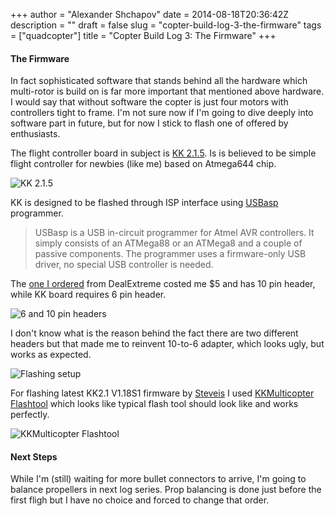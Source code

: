 +++
author = "Alexander Shchapov"
date = 2014-08-18T20:36:42Z
description = ""
draft = false
slug = "copter-build-log-3-the-firmware"
tags = ["quadcopter"]
title = "Copter Build Log 3: The Firmware"
+++

#### The Firmware

In fact sophisticated software that stands behind all the hardware which multi-rotor is build on is far more important that mentioned above hardware. I would say that without software the copter is just four motors with controllers tight to frame. I'm not sure now if I'm going to dive deeply into software part in future, but for now I stick to flash one of offered by enthusiasts.

The flight controller board in subject is [KK 2.1.5](http://www.hobbyking.com/hobbyking/store/__54299__hobbyking_kk2_1_5_multi_rotor_lcd_flight_control_board_with_6050mpu_and_atmel_644pa.html). Is is believed to be simple flight controller for newbies (like me) based on Atmega644 chip.

![KK 2.1.5](/img/2014/Aug/kk_board-1.jpg)

KK is designed to be flashed through ISP interface using [USBasp](http://www.fischl.de/usbasp/) programmer.

> USBasp is a USB in-circuit programmer for Atmel AVR controllers. It simply consists of an ATMega88 or an ATMega8 and a couple of passive components. The programmer uses a firmware-only USB driver, no special USB controller is needed.

The [one I ordered](http://www.dx.com/p/51-avr-programmer-isp-download-usb-asp-downloader-148855#.U_JhibySwng) from DealExtreme costed me $5 and has 10 pin header, while KK board requires 6 pin header.

![6 and 10 pin headers](/img/2014/Aug/00_sch.png)

I don't know what is the reason behind the fact there are two different headers but that made me to reinvent 10-to-6 adapter, which looks ugly, but works as expected.

![Flashing setup](/img/2014/Aug/2014-08-18-21-24-21.jpg)

For flashing latest KK2.1 V1.18S1 firmware by [Steveis](http://www.rcgroups.com/forums/member.php?u=367321) I used [KKMulticopter Flashtool](http://lazyzero.de/en/modellbau/kkmulticopterflashtool) which looks like typical flash tool should look like and works perfectly.

![KKMulticopter Flashtool](/img/2014/Aug/Screen-Shot-2014-08-18-at-9-30-51-PM.png)

#### Next Steps

While I'm (still) waiting for more bullet connectors to arrive, I'm going to balance propellers in next log series. Prop balancing is done just before the first fligh but I have no choice and forced to change that order.
